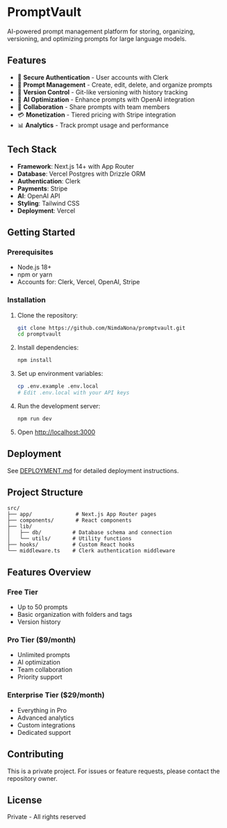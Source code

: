# PromptVault

AI-powered prompt management platform for storing, organizing, versioning, and optimizing prompts for large language models.

## Features

- 🔐 **Secure Authentication** - User accounts with Clerk
- 📝 **Prompt Management** - Create, edit, delete, and organize prompts
- 🔄 **Version Control** - Git-like versioning with history tracking
- 🤖 **AI Optimization** - Enhance prompts with OpenAI integration
- 👥 **Collaboration** - Share prompts with team members
- 💳 **Monetization** - Tiered pricing with Stripe integration
- 📊 **Analytics** - Track prompt usage and performance

## Tech Stack

- **Framework**: Next.js 14+ with App Router
- **Database**: Vercel Postgres with Drizzle ORM
- **Authentication**: Clerk
- **Payments**: Stripe
- **AI**: OpenAI API
- **Styling**: Tailwind CSS
- **Deployment**: Vercel

## Getting Started

### Prerequisites

- Node.js 18+
- npm or yarn
- Accounts for: Clerk, Vercel, OpenAI, Stripe

### Installation

1. Clone the repository:
   ```bash
   git clone https://github.com/NimdaNona/promptvault.git
   cd promptvault
   ```

2. Install dependencies:
   ```bash
   npm install
   ```

3. Set up environment variables:
   ```bash
   cp .env.example .env.local
   # Edit .env.local with your API keys
   ```

4. Run the development server:
   ```bash
   npm run dev
   ```

5. Open [http://localhost:3000](http://localhost:3000)

## Deployment

See [DEPLOYMENT.md](./DEPLOYMENT.md) for detailed deployment instructions.

## Project Structure

```
src/
├── app/              # Next.js App Router pages
├── components/       # React components
├── lib/             
│   ├── db/          # Database schema and connection
│   └── utils/       # Utility functions
├── hooks/           # Custom React hooks
└── middleware.ts    # Clerk authentication middleware
```

## Features Overview

### Free Tier
- Up to 50 prompts
- Basic organization with folders and tags
- Version history

### Pro Tier ($9/month)
- Unlimited prompts
- AI optimization
- Team collaboration
- Priority support

### Enterprise Tier ($29/month)
- Everything in Pro
- Advanced analytics
- Custom integrations
- Dedicated support

## Contributing

This is a private project. For issues or feature requests, please contact the repository owner.

## License

Private - All rights reserved